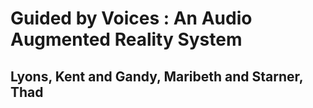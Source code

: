 # Guided by Voices : An Audio Augmented Reality System
## Lyons, Kent and Gandy, Maribeth and Starner, Thad
